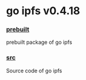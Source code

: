 # go ipfs v0.4.18

### [prebuilt](https://github.com/Bokerchain/Boker/tree/master/go-ipfs/0.4.18/prebuilt)
prebuilt package of go ipfs

### [src](https://github.com/Bokerchain/Boker/tree/master/go-ipfs/0.4.18/src)
Source code of go ipfs